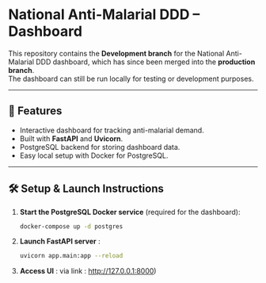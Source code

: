 # National Anti-Malarial DDD – Dashboard

This repository contains the **Development branch** for the National Anti-Malarial DDD dashboard, which has since been merged into the **production branch**.  
The dashboard can still be run locally for testing or development purposes.

---

## 🚀 Features

- Interactive dashboard for tracking anti-malarial demand.
- Built with **FastAPI** and **Uvicorn**.
- PostgreSQL backend for storing dashboard data.
- Easy local setup with Docker for PostgreSQL.

---


## 🛠️ Setup & Launch Instructions

1. **Start the PostgreSQL Docker service** (required for the dashboard):
   ```bash
   docker-compose up -d postgres

2. **Launch FastAPI server** :
   ```bash
   uvicorn app.main:app --reload

3. **Access UI** :
   via link : http://127.0.0.1:8000)

